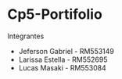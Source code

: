 # Cp5-Portifolio

Integrantes

- Jeferson Gabriel - RM553149
- Larissa Estella - RM552695
- Lucas Masaki - RM553084
